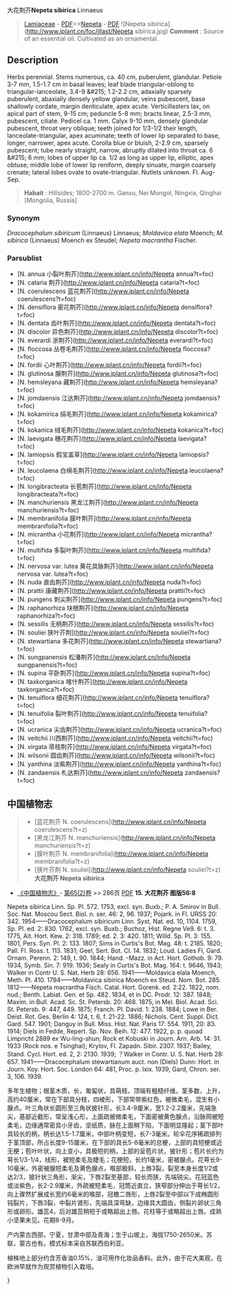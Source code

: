大花荆芥**Nepeta sibirica** Linnaeus

> [Lamiaceae](http://www.iplant.cn/info/Lamiaceae?t=foc) - [PDF](http://www.iplant.cn/foc/pdf/Lamiaceae.pdf)>>[Nepeta](http://www.iplant.cn/info/Nepeta?t=foc) - [PDF](http://www.iplant.cn/foc/pdf/Nepeta.pdf)
![Nepeta sibirica](http://www.iplant.cn/foc/illast/Nepeta sibirica.jpg)
> **Comment** : 
> Source of an essential oil. Cultivated as an ornamental.

## Description

Herbs perennial. Stems numerous, ca. 40 cm, puberulent, glandular. Petiole 3-7 mm, 1.5-1.7 cm in basal leaves; leaf blade triangular-oblong to triangular-lanceolate, 3.4-9 &amp;#215; 1.2-2.2 cm, adaxially sparsely puberulent, abaxially densely yellow glandular, veins pubescent, base shallowly cordate, margin denticulate, apex acute. Verticillasters lax, on apical part of stem, 9-15 cm; peduncle 5-8 mm; bracts linear, 2.5-3 mm, pubescent, ciliate. Pedicel ca. 1 mm. Calyx 9-10 mm, densely glandular pubescent, throat very oblique; teeth joined for 1/3-1/2 their length, lanceolate-triangular, apex acuminate; teeth of lower lip separated to base, longer, narrower, apex acute. Corolla blue or bluish, 2-2.9 cm, sparsely pubescent; tube nearly straight, narrow, abruptly dilated into throat ca. 6 &amp;#215; 6 mm; lobes of upper lip ca. 1/2 as long as upper lip, elliptic, apex obtuse; middle lobe of lower lip reniform, deeply sinuate, margin coarsely crenate; lateral lobes ovate to ovate-triangular. Nutlets unknown. Fl. Aug-Sep.
> **Habait** : 
> Hillsides; 1800-2700 m. Gansu, Nei Mongol, Ningxia, Qinghai [Mongolia, Russia]

### Synonym
*Dracocephalum sibiricum* (Linnaeus) Linnaeus; *Moldavica elata* Moench; *M. sibirica* (Linnaeus) Moench ex Steudel; *Nepeta macrantha* Fischer.

### Parsublist

* [N.  annua  小裂叶荆芥](http://www.iplant.cn/info/Nepeta annua?t=foc)
* [N.  cataria  荆芥](http://www.iplant.cn/info/Nepeta cataria?t=foc)
* [N.  coerulescens  蓝花荆芥](http://www.iplant.cn/info/Nepeta coerulescens?t=foc)
* [N.  densiflora  密花荆芥](http://www.iplant.cn/info/Nepeta densiflora?t=foc)
* [N.  dentata  齿叶荆芥](http://www.iplant.cn/info/Nepeta dentata?t=foc)
* [N.  discolor  异色荆芥](http://www.iplant.cn/info/Nepeta discolor?t=foc)
* [N.  everardi  浙荆芥](http://www.iplant.cn/info/Nepeta everardi?t=foc)
* [N.  floccosa  丛卷毛荆芥](http://www.iplant.cn/info/Nepeta floccosa?t=foc)
* [N.  fordii  心叶荆芥](http://www.iplant.cn/info/Nepeta fordii?t=foc)
* [N.  glutinosa  腺荆芥](http://www.iplant.cn/info/Nepeta glutinosa?t=foc)
* [N.  hemsleyana  藏荆芥](http://www.iplant.cn/info/Nepeta hemsleyana?t=foc)
* [N.  jomdaensis  江达荆芥](http://www.iplant.cn/info/Nepeta jomdaensis?t=foc)
* [N.  kokamirica  绢毛荆芥](http://www.iplant.cn/info/Nepeta kokamirica?t=foc)
* [N.  kokanica  绒毛荆芥](http://www.iplant.cn/info/Nepeta kokanica?t=foc)
* [N.  laevigata  穗花荆芥](http://www.iplant.cn/info/Nepeta laevigata?t=foc)
* [N.  lamiopsis  假宝盖草](http://www.iplant.cn/info/Nepeta lamiopsis?t=foc)
* [N.  leucolaena  白绵毛荆芥](http://www.iplant.cn/info/Nepeta leucolaena?t=foc)
* [N.  longibracteata  长苞荆芥](http://www.iplant.cn/info/Nepeta longibracteata?t=foc)
* [N.  manchuriensis  黑龙江荆芥](http://www.iplant.cn/info/Nepeta manchuriensis?t=foc)
* [N.  membranifolia  膜叶荆芥](http://www.iplant.cn/info/Nepeta membranifolia?t=foc)
* [N.  micrantha  小花荆芥](http://www.iplant.cn/info/Nepeta micrantha?t=foc)
* [N.  multifida  多裂叶荆芥](http://www.iplant.cn/info/Nepeta multifida?t=foc)
* [N.  nervosa var. lutea  黄花具脉荆芥](http://www.iplant.cn/info/Nepeta nervosa var. lutea?t=foc)
* [N.  nuda  直齿荆芥](http://www.iplant.cn/info/Nepeta nuda?t=foc)
* [N.  prattii  康藏荆芥](http://www.iplant.cn/info/Nepeta prattii?t=foc)
* [N.  pungens  刺尖荆芥](http://www.iplant.cn/info/Nepeta pungens?t=foc)
* [N.  raphanorhiza  块根荆芥](http://www.iplant.cn/info/Nepeta raphanorhiza?t=foc)
* [N.  sessilis  无柄荆芥](http://www.iplant.cn/info/Nepeta sessilis?t=foc)
* [N.  souliei  狭叶芥荆](http://www.iplant.cn/info/Nepeta souliei?t=foc)
* [N.  stewartiana  多花荆芥](http://www.iplant.cn/info/Nepeta stewartiana?t=foc)
* [N.  sungpanensis  松潘荆芥](http://www.iplant.cn/info/Nepeta sungpanensis?t=foc)
* [N.  supina  平卧荆芥](http://www.iplant.cn/info/Nepeta supina?t=foc)
* [N.  taxkorganica  喀什荆芥](http://www.iplant.cn/info/Nepeta taxkorganica?t=foc)
* [N.  tenuiflora  细花荆芥](http://www.iplant.cn/info/Nepeta tenuiflora?t=foc)
* [N.  tenuifolia  裂叶荆芥](http://www.iplant.cn/info/Nepeta tenuifolia?t=foc)
* [N.  ucranica  尖齿荆芥](http://www.iplant.cn/info/Nepeta ucranica?t=foc)
* [N.  veitchii  川西荆芥](http://www.iplant.cn/info/Nepeta veitchii?t=foc)
* [N.  virgata  帚枝荆芥](http://www.iplant.cn/info/Nepeta virgata?t=foc)
* [N.  wilsonii  圆齿荆芥](http://www.iplant.cn/info/Nepeta wilsonii?t=foc)
* [N.  yanthina  淡紫荆芥](http://www.iplant.cn/info/Nepeta yanthina?t=foc)
* [N.  zandaensis  札达荆芥](http://www.iplant.cn/info/Nepeta zandaensis?t=foc)
## 中国植物志

> * [蓝花荆芥  N.  coerulescens](http://www.iplant.cn/info/Nepeta coerulescens?t=z)
> * [黑龙江荆芥  N.  manchuriensis](http://www.iplant.cn/info/Nepeta manchuriensis?t=z)
> * [膜叶荆芥  N.  membranifolia](http://www.iplant.cn/info/Nepeta membranifolia?t=z)
> * [狭叶芥荆  N.  souliei](http://www.iplant.cn/info/Nepeta souliei?t=z)
**大花荆芥 Nepeta sibirica**

* [《中国植物志》](http://www.iplant.cn/frps)- [第65(2)卷](http://www.iplant.cn/frps/vol/65(2)) >> 286页 [PDF](http://www.iplant.cn/frps/pdf/65(2)/286.PDF)
**15. 大花荆芥 图版56:8**

Nepeta sibirica Linn. Sp. Pl. 572. 1753, excl. syn. Buxb.; P. A. Smirov in Bull. Soc. Nat. Moscou Sect. Biol. n. ser. 46: 2, 96. 1937; Pojark. in Fl. URSS 20: 342. 1954——Dracocephalum sibiricum Linn. Syst, Nat. ed. 10, 1104. 1759, Sp. Pl. ed. 2: 830. 1762, excl. syn. Buxb.; Buchoz, Hist. Regne Ve9. 6: t. 3. 1775, Ait. Hort. Kew. 2: 318. 1789; ed. 2. 3: 420. 1811; Willd. Sp. Pl. 3: 155. 1801, Pers. Syn. Pl. 2: 133. 1807; Sims in Curtis's Bot. Mag. 48: t. 2185. 1820; Pall. Fl. Ross. t. 113. 1831; Geel, Sert. Bot. Cl. 14. 1832; Loud. Ladies Fl, Gard. Ornam. Perenn. 2: 149, t. 90. 1844; Hand. -Mazz. in Act. Hort. Gothob. 9: 79. 1934, Symb. Sin. 7: 919. 1936; Sealy in Curtis's Bot. Mag. 164: t. 9646, 1943; Walker in Contr U. S. Nat. Herb 28: 656. 1941——Moldavica elala Moench, Meth. Pl. 410. 1794——Moldavica sibirica Moench ex Steud. Nom. Bot. 285. 1812——Nepeta macrantha Fisch. Catal. Hort. Gorenk. ed. 2:22. 1822, nom. nud.; Benth. Labiat. Gen. et Sp. 482. 1834, et in DC. Prodr. 12: 387. 1848; Maxim. in Bull. Acad. Sc. St. Petersb. 20: 468. 1875, in Mel. Biol. Acad. Sci. St. Petersb. 9: 447, 449. 1875; Franch. Pl. David. 1: 238. 1884; Lowe in Ber. Deist. Rot. Ges. Berlin 4: 124, t. 6, f. 21-22. 1886; Nichols. Cent. Suppl. Dict. Gard. 547. 1901; Danguy in Bull. Miss. Hist. Nat. Paris 17: 554. 1911, 20: 83. 1914; Diels in Fedde, Repert. Sp. Nov. Beih. 12: 477. 1922, p. p. quoad Limpricht 2889 ex Wu-ling-shun; Rock et Kobuski in Journ. Arn. Arb. 14: 31. 1933 (Rock nos. e Tsinghai); Krylov, Fl. Zapadn. Sibir. 2307. 1937; Bailey, Stand. Cycl. Hort. ed. 2, 2: 2130. 1939; ？Walker in Contr. U. S. Nat. Herb 28: 657. 1941——Dracocephalum stewartianum auct. non (Diels) Dunn: Hort. in Journ. Koy. Hort. Soc. London 64: 481, Proc. p. lxix. 1939, Gard, Chron. ser. 3, 106. 1939.

多年生植物；根茎木质，长，匍匐状，具萌枝，顶端有粗糙纤维。茎多数，上升，高约40厘米，常在下部具分枝，四棱形，下部常带紫红色，被微柔毛，混生有小腺点。叶三角状长圆形至三角状披针形，长3.4-9厘米，宽1.2-2.2厘米，先端急尖，基部近截形，常呈浅心形，上面疏被微柔毛，下面密被黄色腺点，沿脉网被短柔毛，边缘通常密具小牙齿，坚纸质，脉在上面稍下陷，下面明显隆起；茎下部叶具较长的柄，柄长达1.5-1.7厘米，中部叶柄变短，长7-3毫米。轮伞花序稀疏排列于茎顶部，所占长度9-15厘米，在下部的具长5-8毫米的总梗，上部的具短梗或近无梗；苞叶叶状，向上变小，具极短的柄，上部的呈苞片状，披针形；苞片长约为萼长1/3-1/4，线形，被短柔毛及睫毛；花梗短，长约1毫米，密被腺点。花萼长9-10毫米，外密被腺短柔毛及黄色腺点，喉部极斜，上唇3裂，裂至本身长度1/2或达2/3，披针状三角形，渐尖，下唇2裂至基部，较长而狭，先端锐尖。花冠蓝色或淡紫色，长2-2.9厘米，外疏被短柔毛，冠筒近直立，狭窄部分伸出于萼长1/2，向上骤然扩展成长宽约6毫米的喉部，冠檐二唇形，上唇2裂至中部以下成椭圆形钝裂片，下唇3裂，中裂片肾形，先端具深弯缺，边缘具大圆齿，侧裂片卵状三角形或卵形。雄蕊4，后对雄蕊稍短于或略超出上唇。花柱等于或略超出上唇。成熟小坚果未见。花期8-9月。

产内蒙古西部，宁夏，甘肃中部及青海；生于山坡上，海拔1750-2650米。苏联，蒙古也有。模式标本采自苏联西伯利亚。

植株地上部分约含芳香油0.15%，油可用作化妆品香料。此外，由于花大美观，在欧洲早就作为观赏植物引入栽培。

}